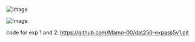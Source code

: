 
![image](https://github.com/Mamo-00/dat250assignment1/assets/60385659/6767657f-1157-407f-9b0d-8c95b6443101)

![image](https://github.com/Mamo-00/dat250assignment1/assets/60385659/6eb18bac-30d0-436c-9a40-68cfa36b2fd9)

code for exp 1 and 2:
https://github.com/Mamo-00/dat250-expass5v1.git
